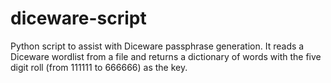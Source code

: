 diceware-script
===============

Python script to assist with Diceware passphrase generation. It reads a Diceware wordlist from a file and returns a
dictionary of words with the five digit roll (from 111111 to 666666) as the key.
